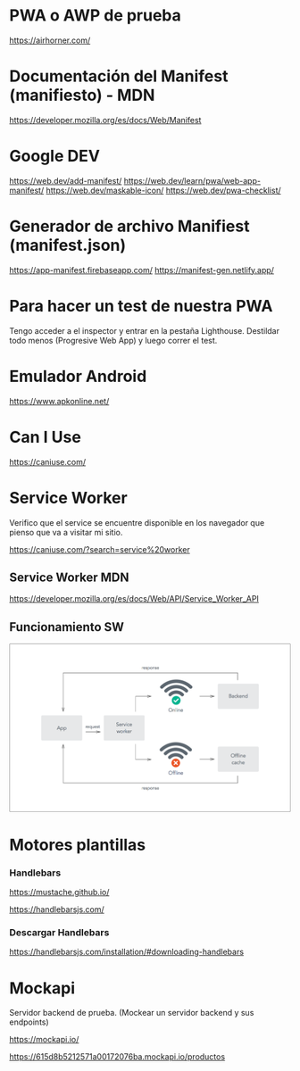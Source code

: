 # PWA o AWP de prueba
https://airhorner.com/

# Documentación del Manifest (manifiesto) - MDN
<https://developer.mozilla.org/es/docs/Web/Manifest>

# Google DEV
<https://web.dev/add-manifest/>
<https://web.dev/learn/pwa/web-app-manifest/>
<https://web.dev/maskable-icon/>
<https://web.dev/pwa-checklist/>

# Generador de archivo Manifiest (manifest.json)
<https://app-manifest.firebaseapp.com/>
<https://manifest-gen.netlify.app/>

# Para hacer un test de nuestra PWA
Tengo acceder a el inspector y entrar en la pestaña Lighthouse. Destildar todo menos (Progresive Web App) y luego correr el test.

# Emulador Android 

<https://www.apkonline.net/>

# Can I Use

<https://caniuse.com/>

# Service Worker
Verifico que el service se encuentre disponible en los navegador que pienso que va a visitar mi sitio.

<https://caniuse.com/?search=service%20worker>

## Service Worker MDN
<https://developer.mozilla.org/es/docs/Web/API/Service_Worker_API>


## Funcionamiento SW

![img-sw](_ref/Service-Worker03.png)

# Motores plantillas

### Handlebars

<https://mustache.github.io/>

<https://handlebarsjs.com/>

### Descargar Handlebars

<https://handlebarsjs.com/installation/#downloading-handlebars>

# Mockapi
Servidor backend de prueba. (Mockear un servidor backend y sus endpoints)

<https://mockapi.io/>

<https://615d8b5212571a00172076ba.mockapi.io/productos>